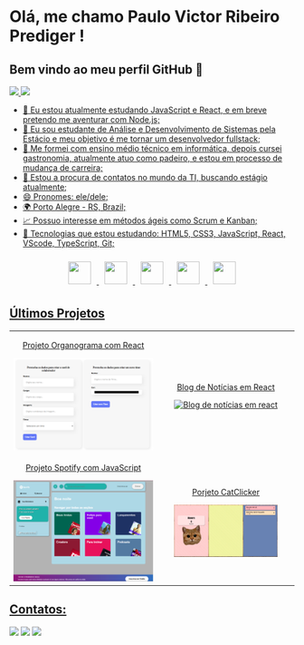 # Olá, me chamo Paulo Victor Ribeiro Prediger ! 
## Bem vindo ao meu perfil GitHub 👋
<div>
<a href="https://github.com/pauloprediger">
<img loading="lazy" height="180em" src="https://github-readme-stats.vercel.app/api/top-langs/?username=pauloprediger&layout=compact&langs_count=7&theme=dracula"/>
<img loading="lazy" height="180em" src="https://github-readme-stats.vercel.app/api?username=pauloprediger&show_icons=true&theme=dracula&include_all_commits=true&count_private=true"/>
</div>

- 🔭 Eu estou atualmente estudando JavaScript e React, e em breve pretendo me aventurar com Node.js;
- 🌱 Eu sou estudante de Análise e Desenvolvimento de Sistemas pela Estácio e meu objetivo é me tornar um desenvolvedor fullstack;
- 👯 Me formei com ensino médio técnico em informática, depois cursei gastronomia, atualmente atuo como padeiro, e estou em processo de mudança de carreira; 
- 🤔 Estou a procura de contatos no mundo da TI, buscando estágio atualmente;
- 😄 Pronomes: ele/dele; 
- 🌍 Porto Alegre - RS, Brazil;
- 📈 Possuo interesse em métodos ágeis como Scrum e Kanban;
- 💬 Tecnologias que estou estudando: HTML5, CSS3, JavaScript, React, VScode, TypeScript, Git;

<p align="center">
  <img loading="lazy" src="https://cdn.jsdelivr.net/gh/devicons/devicon/icons/git/git-original.svg" width="40" height="40" style="margin: 10px;"/>
  <img src="https://cdn.jsdelivr.net/gh/devicons/devicon@latest/icons/css3/css3-original.svg" width="40" height="40" style="margin: 10px;"/>
  <img src="https://cdn.jsdelivr.net/gh/devicons/devicon@latest/icons/html5/html5-original.svg" width="40" height="40" style="margin: 10px;"/>
  <img src="https://cdn.jsdelivr.net/gh/devicons/devicon@latest/icons/javascript/javascript-original.svg" width="40" height="40" style="margin: 10px;"/>
  <img src="https://cdn.jsdelivr.net/gh/devicons/devicon@latest/icons/react/react-original.svg" width="40" height="40" style="margin: 10px;"/>
</p>

## Últimos Projetos 

<table>
  <tr>
    <td align="center">
      <p>Projeto Organograma com React</p>
      <a href="https://github.com/pauloprediger/Organograma_React" target="_blank">
        <img src="https://github.com/pauloprediger/pauloprediger/blob/main/assets/novoTime.png" class="responsive-img" alt="Projeto Organograma com React"/>
      </a>
    </td>
    <td align="center">
      <p>Blog de Notícias em React</p>
      <a href="https://github.com/pauloprediger/space-app/tree/main" target="_blank">
        <img src="https://github.com/pauloprediger/pauloprediger/blob/main/assets/space-app.png" class="responsive-img" alt="Blog de notícias em react" width = 80%/>
      </a>
    </td>
  </tr>
  <tr>
    <td align="center">
      <p>Projeto Spotify com JavaScript</p>
      <a href="https://pauloprediger.github.io/Imersao-Alura/" target="_blank">
        <img src="https://github.com/pauloprediger/pauloprediger/blob/main/assets/projeto-Spotigy.png" class="responsive-img" alt="Projeto Spotify Imersão Alura"/>
      </a>
    </td>
    <td align="center">
      <p>Porjeto CatClicker</p>
      <a href="https://github.com/pauloprediger/catClicker" target="_blank">
        <img src="https://github.com/pauloprediger/pauloprediger/blob/main/assets/Captura%20de%20tela%202024-11-12%20125706.png" class="responsive-img" alt="Projeto Jogo Gato" width = 80%/>
      </a>
    </td>
  </tr>
</table>

## Contatos:
<div>
<a href="https://www.instagram.com/pauloprediger/" target="_blank"><img loading="lazy" src="https://img.shields.io/badge/-Instagram-%23E4405F?style=for-the-badge&logo=instagram&logoColor=white" target="_blank"></a>
<a href = "mailto:pauloprediger99@gmail.com"><img loading="lazy" src="https://img.shields.io/badge/Gmail-D14836?style=for-the-badge&logo=gmail&logoColor=white" target="_blank"></a>
<a href="https://www.linkedin.com/in/paulo-prediger-242629291/" target="_blank"><img loading="lazy" src="https://img.shields.io/badge/-LinkedIn-%230077B5?style=for-the-badge&logo=linkedin&logoColor=white" target="_blank"></a> 
</div>


 
